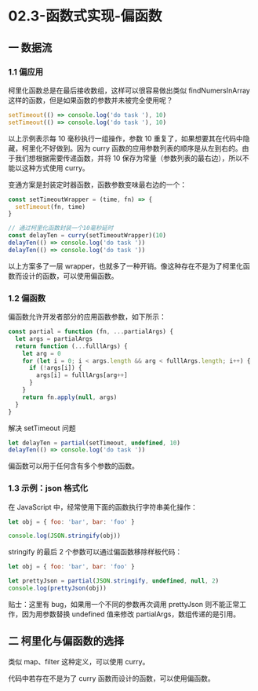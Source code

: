 # 02.3-函数式实现-偏函数

## 一 数据流

### 1.1 偏应用

柯里化函数总是在最后接收数组，这样可以很容易做出类似 findNumersInArray 这样的函数，但是如果函数的参数并未被完全使用呢？

```js
setTimeout(() => console.log('do task '), 10)
setTimeout(() => console.log('do task '), 10)
```

以上示例表示每 10 毫秒执行一组操作，参数 10 重复了，如果想要其在代码中隐藏，柯里化不好做到。因为 curry 函数的应用参数列表的顺序是从左到右的。由于我们想根据需要传递函数，并将 10 保存为常量（参数列表的最右边），所以不能以这种方式使用 curry。

变通方案是封装定时器函数，函数参数变味最右边的一个：

```js
const setTimeoutWrapper = (time, fn) => {
  setTimeout(fn, time)
}

// 通过柯里化函数封装一个10毫秒延时
const delayTen = curry(setTimeoutWrapper)(10)
delayTen(() => console.log('do task '))
delayTen(() => console.log('do task '))
```

以上方案多了一层 wrapper，也就多了一种开销。像这种存在不是为了柯里化函数而设计的函数，可以使用偏函数。

### 1.2 偏函数

偏函数允许开发者部分的应用函数参数，如下所示：

```js
const partial = function (fn, ...partialArgs) {
  let args = partialArgs
  return function (...fulllArgs) {
    let arg = 0
    for (let i = 0; i < args.length && arg < fulllArgs.length; i++) {
      if (!args[i]) {
        args[i] = fulllArgs[arg++]
      }
    }
    return fn.apply(null, args)
  }
}
```

解决 setTimeout 问题

```js
let delayTen = partial(setTimeout, undefined, 10)
delayTen(() => console.log('do task '))
```

偏函数可以用于任何含有多个参数的函数。

### 1.3 示例：json 格式化

在 JavaScript 中，经常使用下面的函数执行字符串美化操作：

```js
let obj = { foo: 'bar', bar: 'foo' }

console.log(JSON.stringify(obj))
```

stringify 的最后 2 个参数可以通过偏函数移除样板代码：

```js
let obj = { foo: 'bar', bar: 'foo' }

let prettyJson = partial(JSON.stringify, undefined, null, 2)
console.log(prettyJson(obj))
```

贴士：这里有 bug，如果用一个不同的参数再次调用 prettyJson 则不能正常工作，因为用参数替换 undefined 值来修改 partialArgs，数组传递的是引用。

## 二 柯里化与偏函数的选择

类似 map、filter 这种定义，可以使用 curry。

代码中若存在不是为了 curry 函数而设计的函数，可以使用偏函数。
